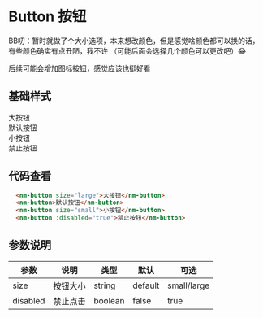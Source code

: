 # Button 按钮
BB叨：暂时就做了个大小选项，本来想改颜色，但是感觉啥颜色都可以换的话，有些颜色确实有点丑陋，我不许 （可能后面会选择几个颜色可以更改吧）:joy: 

后续可能会增加图标按钮，感觉应该也挺好看

## 基础样式

<ClientOnly>
  <div class="client-style">
  <div class="content">
      <nm-button size="large">大按钮</nm-button>
    </div>
    <div class="content">
      <nm-button>默认按钮</nm-button>
    </div>
     <div class="content">
      <nm-button size="small">小按钮</nm-button>
    </div>
    <div class="content">
      <nm-button :disabled="true">禁止按钮</nm-button>
    </div>
  </div>
</ClientOnly>

## 代码查看
```html
  <nm-button size="large">大按钮</nm-button>
  <nm-button>默认按钮</nm-button>
  <nm-button size="small">小按钮</nm-button>
  <nm-button :disabled="true">禁止按钮</nm-button>
```

## 参数说明
|参数 |说明 |类型|默认  |可选  |
|-----|-----|-----|-----|-----|
|size|按钮大小|string|default|small/large|
|disabled|禁止点击|boolean|false|true|
